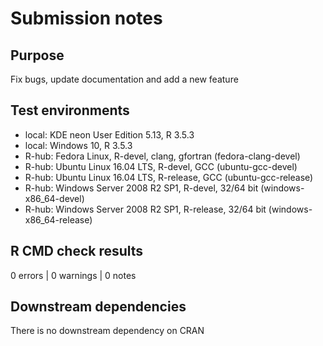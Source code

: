 # Submission notes

## Purpose

Fix bugs, update documentation and add a new feature

## Test environments

* local: KDE neon User Edition 5.13, R 3.5.3
* local: Windows 10, R 3.5.3
* R-hub: Fedora Linux, R-devel, clang, gfortran (fedora-clang-devel)
* R-hub: Ubuntu Linux 16.04 LTS, R-devel, GCC (ubuntu-gcc-devel)
* R-hub: Ubuntu Linux 16.04 LTS, R-release, GCC (ubuntu-gcc-release)
* R-hub: Windows Server 2008 R2 SP1, R-devel, 32/64 bit (windows-x86_64-devel)
* R-hub: Windows Server 2008 R2 SP1, R-release, 32/64 bit (windows-x86_64-release)

## R CMD check results

0 errors | 0 warnings | 0 notes

## Downstream dependencies

There is no downstream dependency on CRAN
